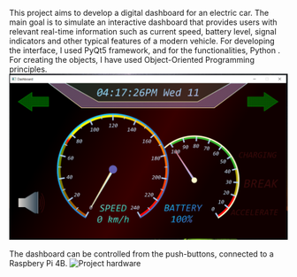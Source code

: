   This project aims to develop a digital dashboard for an electric car. The main goal is to simulate an interactive dashboard that provides users with relevant real-time information such as current speed, battery level, signal indicators and other typical features of a modern vehicle.
For developing the interface, I used
PyQt5
framework, and for the functionalities,
Python
. For creating the objects, I have used
Object-Oriented Programming
principles.
![Project](Project.PNG)
  
  The dashboard can be controlled from the push-buttons, connected to a Raspbery Pi 4B.
![Project hardware](https://github.com/OvidiuDragos11/CarDashboard/blob/master/Project%20hardware.jpg)
